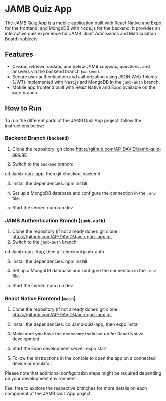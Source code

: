 # JAMB Quiz App

The JAMB Quiz App is a mobile application built with React Native and Expo for the frontend, and MongoDB with Node.js for the backend. It provides an interactive quiz experience for JAMB (Joint Admissions and Matriculation Board) subjects.

## Features

- Create, retrieve, update, and delete JAMB subjects, questions, and answers via the backend branch (`backend`).
- Secure user authentication and authorization using JSON Web Tokens (JWT) implemented with Nest.js and MongoDB in the `jamb-auth` branch.
- Mobile app frontend built with React Native and Expo available on the `main` branch.

## How to Run

To run the different parts of the JAMB Quiz App project, follow the instructions below:

### Backend Branch (`backend`)

1. Clone the repository:
   git clone https://github.com/AP-DAVID/Jamb-quiz-app.git
   
2. Switch to the `backend` branch:

cd Jamb-quiz-app, then 
git checkout backend

3. Install the dependencies: npm install
   
4. Set up a MongoDB database and configure the connection in the `.env` file.

5. Start the server: npm run dev

### JAMB Authentication Branch (`jamb-auth`)

1. Clone the repository (if not already done): git clone https://github.com/AP-DAVID/Jamb-quiz-app.git
2. Switch to the `jamb-auth` branch:

cd Jamb-quiz-App, then 
git checkout jamb-auth

3. Install the dependencies: npm install 
4. Set up a MongoDB database and configure the connection in the `.env` file.

5. Start the server: npm run dev

### React Native Frontend (`main`)

1. Clone the repository (if not already done): git clone https://github.com/AP-DAVID/Jamb-quiz-app.git
2. Install the dependencies: cd Jamb-quiz-app, then
expo install
3. Make sure you have the necessary tools set up for React Native development.

4. Start the Expo development server: expo start
5. Follow the instructions in the console to open the app on a connected device or emulator.

Please note that additional configuration steps might be required depending on your development environment.

Feel free to explore the respective branches for more details on each component of the JAMB Quiz App project.


















